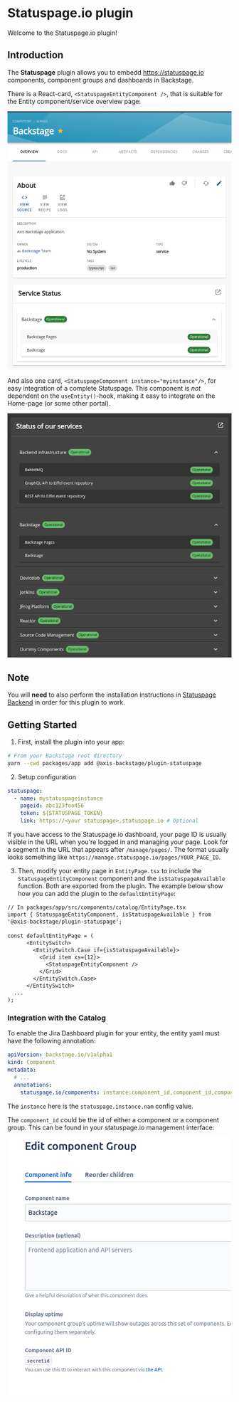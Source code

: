 # Statuspage.io plugin

Welcome to the Statuspage.io plugin!

## Introduction

The **Statuspage** plugin allows you to embedd https://statuspage.io components, component groups and dashboards in Backstage.

There is a React-card, `<StatuspageEntityComponent />`, that is suitable for the Entity component/service overview page:

![entity-card](https://github.com/AxisCommunications/backstage-plugins/blob/main/plugins/statuspage/media/entity-card.png)

And also one card, `<StatuspageComponent instance="myinstance"/>`, for easy integration of a complete Statuspage. This component is _not_ dependent
on the `useEntity()`-hook, making it easy to integrate on the Home-page (or some other portal).

![full-status](https://github.com/AxisCommunications/backstage-plugins/blob/main/plugins/statuspage/media/full-status.png)

## Note

You will **need** to also perform the installation instructions in [Statuspage Backend](https://github.com/AxisCommunications/backstage-plugins/blob/main/plugins/statuspage-backend) in order for this plugin to work.

## Getting Started

1. First, install the plugin into your app:

```bash
# From your Backstage root directory
yarn --cwd packages/app add @axis-backstage/plugin-statuspage
```

2. Setup configuration

```yaml
statuspage:
  - name: mystatuspageinstance
    pageid: abc123foo456
    token: ${STATUSPAGE_TOKEN}
    link: https://<your statuspage>.statuspage.io # Optional
```

If you have access to the Statuspage.io dashboard, your page ID is usually visible in the URL when you're logged in and managing your page. Look for a segment in the URL that appears after `/manage/pages/`. The format usually looks something like `https://manage.statuspage.io/pages/YOUR_PAGE_ID`.

3. Then, modify your entity page in `EntityPage.tsx` to include the `StatuspageEntityComponent` component and the `isStatuspageAvailable` function. Both are exported from the plugin. The example below show how you can add the plugin to the `defaultEntityPage`:

```tsx
// In packages/app/src/components/catalog/EntityPage.tsx
import { StatuspageEntityComponent, isStatuspageAvailable } from '@axis-backstage/plugin-statuspage';

const defaultEntityPage = (
      <EntitySwitch>
        <EntitySwitch.Case if={isStatuspageAvailable}>
          <Grid item xs={12}>
            <StatuspageEntityComponent />
          </Grid>
        </EntitySwitch.Case>
      </EntitySwitch>
  ...
);
```

### Integration with the Catalog

To enable the Jira Dashboard plugin for your entity, the entity yaml must have the following annotation:

```yaml
apiVersion: backstage.io/v1alpha1
kind: Component
metadata:
  # ...
  annotations:
    statuspage.io/components: instance:component_id,component_id,component_id # Jira component name separated with a comma
```

The `instance` here is the `statuspage.instance.nam` config value.

The `component_id` could be the id of either a component or a component group. This can be found in your statuspage.io management interface:

![component_id](https://github.com/AxisCommunications/backstage-plugins/blob/main/plugins/statuspage/media/component_id.png)
